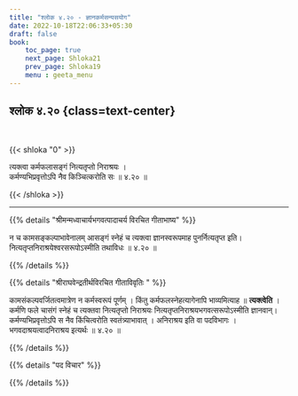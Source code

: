```yaml
---
title: "श्लोक ४.२० - ज्ञानकर्मसन्यसयोग"
date: 2022-10-18T22:06:33+05:30
draft: false
book:
    toc_page: true
    next_page: Shloka21
    prev_page: Shloka19
    menu : geeta_menu
---
```




## श्लोक ४.२० {class=text-center}

<br/>

{{< shloka  "0"  >}}

त्यक्त्वा कर्मफलासङ्गं नित्यतृप्तो निराश्रयः ।  
कर्मण्यभिप्रवृत्तोऽपि नैव किञ्चित्करोति सः ॥ ४.२० ॥

{{< /shloka >}}

---


{{% details "श्रीमन्मध्वाचार्यभगवत्पादाचर्य विरचित  गीताभाष्य" %}}

न च कामसङ्कल्पाभावेनालम् आसङ्गं स्नेहं च त्यक्त्वा ज्ञानस्वरूपमाह पुनर्नित्यतृप्त इति। नित्यतृप्तनिराश्रयेश्वरसरूपोऽस्मीति तथाविधः ॥ ४.२० ॥

{{% /details %}}



{{% details "श्रीराघवेन्द्रतीर्थविरचित गीताविवृतिः " %}}

कामसंकल्पवर्जितत्वमात्रेण न कर्मस्वरूपं पूर्णम्‌ । किंतु
कर्मफलस्नेहत्यागेनापि भाव्यमित्याह ॥ **त्यक्त्वेति** ।   
कर्मणि फले चासंगं स्नेहं च त्यक्तवा नित्यतृप्तो निराश्रयः 
नित्यतृप्तनिराश्रयभगवत्सरूपोऽस्मीति ज्ञानवान्‌। 
कर्मण्यभिप्रवृत्तोऽपि स नैव किंचित्वरोति स्वतंत्र्याभावात्‌ । 
अनिराश्रय इति वा पदविभागः । भगवदाश्रयत्वादनिराश्रय इत्यर्थः ॥ ४.२० ॥

{{% /details %}}



{{% details "पद विचार" %}}


{{% /details %}}
